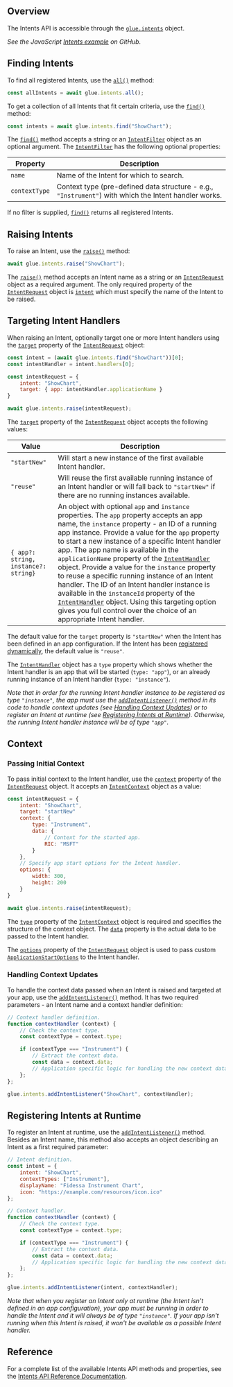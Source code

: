 ## Overview

<glue42 name="addClass" class="colorSection" element="p" text="Available since Glue42 Enterprise 3.9">

The Intents API is accessible through the [`glue.intents`](../../../reference/glue/latest/intents/index.html) object.

*See the JavaScript [Intents example](https://github.com/Glue42/js-examples/tree/master/intents) on GitHub.*

## Finding Intents

To find all registered Intents, use the [`all()`](../../../reference/glue/latest/intents/index.html#API-all) method:

```javascript
const allIntents = await glue.intents.all();
```

To get a collection of all Intents that fit certain criteria, use the [`find()`](../../../reference/glue/latest/intents/index.html#API-find) method:

```javascript
const intents = await glue.intents.find("ShowChart");
```

The [`find()`](../../../reference/glue/latest/intents/index.html#API-find) method accepts a string or an [`IntentFilter`](../../../reference/glue/latest/intents/index.html#IntentFilter) object as an optional argument. The [`IntentFilter`](../../../reference/glue/latest/intents/index.html#IntentFilter) has the following optional properties:

| Property | Description |
|----------|-------------|
| `name` | Name of the Intent for which to search. |
| `contextType` | Context type (pre-defined data structure - e.g., `"Instrument"`) with which the Intent handler works. |

If no filter is supplied, [`find()`](../../../reference/glue/latest/intents/index.html#API-find) returns all registered Intents.

## Raising Intents

To raise an Intent, use the [`raise()`](../../../reference/glue/latest/intents/index.html#API-raise) method:

```javascript
await glue.intents.raise("ShowChart");
```

The [`raise()`](../../../reference/glue/latest/intents/index.html#API-raise) method accepts an Intent name as a string or an [`IntentRequest`](../../../reference/glue/latest/intents/index.html#IntentRequest) object as a required argument. The only required property of the [`IntentRequest`](../../../reference/glue/latest/intents/index.html#IntentRequest) object is [`intent`](../../../reference/glue/latest/intents/index.html#IntentRequest-intent) which must specify the name of the Intent to be raised.

## Targeting Intent Handlers

When raising an Intent, optionally target one or more Intent handlers using the [`target`](../../../reference/glue/latest/intents/index.html#IntentRequest-target) property of the [`IntentRequest`](../../../reference/glue/latest/intents/index.html#IntentRequest) object:

```javascript
const intent = (await glue.intents.find("ShowChart"))[0];
const intentHandler = intent.handlers[0];

const intentRequest = {
    intent: "ShowChart",
    target: { app: intentHandler.applicationName }
}

await glue.intents.raise(intentRequest);
```

The [`target`](../../../reference/glue/latest/intents/index.html#IntentRequest-target) property of the [`IntentRequest`](../../../reference/glue/latest/intents/index.html#IntentRequest) object accepts the following values:

| Value | Description |
|-------|-------------|
| `"startNew"` | Will start a new instance of the first available Intent handler. |
| `"reuse"` | Will reuse the first available running instance of an Intent handler or will fall back to `"startNew"` if there are no running instances available. |
| `{ app?: string, instance?: string}` | An object with optional `app` and `instance` properties. The `app` property accepts an app name, the `instance` property - an ID of a running app instance. Provide a value for the `app` property to start a new instance of a specific Intent handler app. The app name is available in the `applicationName` property of the [`IntentHandler`](../../../reference/glue/latest/intents/index.html#IntentHandler) object. Provide a value for the `instance` property to reuse a specific running instance of an Intent handler. The ID of an Intent handler instance is available in the `instanceId` property of the [`IntentHandler`](../../../reference/glue/latest/intents/index.html#IntentHandler) object. Using this targeting option gives you full control over the choice of an appropriate Intent handler. |

The default value for the `target` property is `"startNew"` when the Intent has been defined in an app configuration. If the Intent has been [registered dynamically](#registering_intents_at_runtime), the default value is `"reuse"`.

The [`IntentHandler`](../../../reference/glue/latest/intents/index.html#IntentHandler) object has a `type` property which shows whether the Intent handler is an app that will be started (`type: "app"`), or an already running instance of an Intent handler (`type: "instance"`).

*Note that in order for the running Intent handler instance to be registered as type `"instance"`, the app must use the [`addIntentListener()`](../../../reference/glue/latest/intents/index.html#API-addIntentListener) method in its code to handle context updates (see [Handling Context Updates](#context-handling_context_updates)) or to register an Intent at runtime (see [Registering Intents at Runtime](#registering_intents_at_runtime)). Otherwise, the running Intent handler instance will be of type `"app"`.*

## Context

### Passing Initial Context

To pass initial context to the Intent handler, use the [`context`](../../../reference/glue/latest/intents/index.html#IntentRequest-context) property of the [`IntentRequest`](../../../reference/glue/latest/intents/index.html#IntentRequest) object. It accepts an [`IntentContext`](../../../reference/glue/latest/intents/index.html#IntentContext) object as a value:

```javascript
const intentRequest = {
    intent: "ShowChart",
    target: "startNew"
    context: {
        type: "Instrument",
        data: {
            // Context for the started app.
            RIC: "MSFT"
        }
    },
    // Specify app start options for the Intent handler.
    options: {
        width: 300,
        height: 200
    }
}

await glue.intents.raise(intentRequest);
```

The [`type`](../../../reference/glue/latest/intents/index.html#IntentContext-type) property of the [`IntentContext`](../../../reference/glue/latest/intents/index.html#IntentContext) object is required and specifies the structure of the context object. The [`data`](../../../reference/glue/latest/intents/index.html#IntentContext-data) property is the actual data to be passed to the Intent handler.

The [`options`](../../../reference/glue/latest/intents/index.html#IntentRequest-options) property of the [`IntentRequest`](../../../reference/glue/latest/intents/index.html#IntentRequest) object is used to pass custom [`ApplicationStartOptions`](../../../reference/glue/latest/appmanager/index.html#ApplicationStartOptions) to the Intent handler.

### Handling Context Updates

To handle the context data passed when an Intent is raised and targeted at your app, use the [`addIntentListener()`](../../../reference/glue/latest/intents/index.html#API-addIntentListener) method. It has two required parameters - an Intent name and a context handler definition:

```javascript
// Context handler definition.
function contextHandler (context) {
    // Check the context type.
    const contextType = context.type;

    if (contextType === "Instrument") {
        // Extract the context data.
        const data = context.data;
        // Аpplication specific logic for handling the new context data.
    };
};

glue.intents.addIntentListener("ShowChart", contextHandler);
```

## Registering Intents at Runtime

To register an Intent at runtime, use the [`addIntentListener()`](../../../reference/glue/latest/intents/index.html#API-addIntentListener) method. Besides an Intent name, this method also accepts an object describing an Intent as a first required parameter:

```javascript
// Intent definition.
const intent = {
    intent: "ShowChart",
    contextTypes: ["Instrument"],
    displayName: "Fidessa Instrument Chart",
    icon: "https://example.com/resources/icon.ico"
};

// Context handler.
function contextHandler (context) {
    // Check the context type.
    const contextType = context.type;

    if (contextType === "Instrument") {
        // Extract the context data.
        const data = context.data;
        // Аpplication specific logic for handling the new context data.
    };
};

glue.intents.addIntentListener(intent, contextHandler);
```

*Note that when you register an Intent only at runtime (the Intent isn't defined in an app configuration), your app must be running in order to handle the Intent and it will always be of type `"instance"`. If your app isn't running when this Intent is raised, it won't be available as a possible Intent handler.*

## Reference

For a complete list of the available Intents API methods and properties, see the [Intents API Reference Documentation](../../../reference/glue/latest/intents/index.html).
